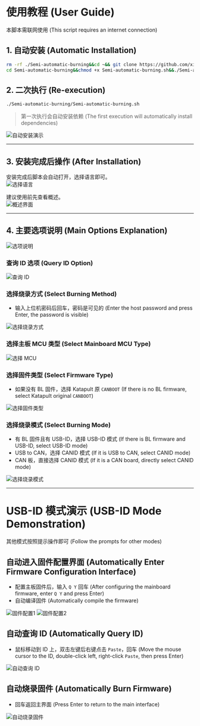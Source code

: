 # 使用教程 (User Guide)

本脚本需联网使用 (This script requires an internet connection)

## 1. 自动安装 (Automatic Installation)

```bash
rm -rf ./Semi-automatic-burning&&cd ~&& git clone https://github.com/xishangyue/Semi-automatic-burning.git
cd Semi-automatic-burning&&chmod +x Semi-automatic-burning.sh&&./Semi-automatic-burning.sh
```

## 2. 二次执行 (Re-execution)

```bash
./Semi-automatic-burning/Semi-automatic-burning.sh
```
> 第一次执行会自动安装依赖 (The first execution will automatically install dependencies)

![自动安装演示](./semi-automatic-burning/img/flash0.webp)

---

## 3. 安装完成后操作 (After Installation)

安装完成后脚本会自动打开，选择语言即可。  
![选择语言](./semi-automatic-burning/img/flash1.webp)

建议使用前先查看概述。  
![概述界面](./semi-automatic-burning/img/flash2.webp)

---

## 4. 主要选项说明 (Main Options Explanation)

![选项说明](./semi-automatic-burning/img/flash3.webp)

### 查询 ID 选项 (Query ID Option)

![查询 ID](./semi-automatic-burning/img/flash4.webp)

### 选择烧录方式 (Select Burning Method)

- 输入上位机密码后回车，密码是可见的 (Enter the host password and press Enter, the password is visible)

![选择烧录方式](./semi-automatic-burning/img/flash5.webp)

### 选择主板 MCU 类型 (Select Mainboard MCU Type)

![选择 MCU](./semi-automatic-burning/img/flash6.webp)

### 选择固件类型 (Select Firmware Type)

- 如果没有 BL 固件，选择 Katapult 原 `CANBOOT` (If there is no BL firmware, select Katapult original `CANBOOT`)

![选择固件类型](./semi-automatic-burning/img/flash7.webp)

### 选择烧录模式 (Select Burning Mode)

- 有 BL 固件且有 USB-ID，选择 USB-ID 模式 (If there is BL firmware and USB-ID, select USB-ID mode)
- USB to CAN，选择 CANID 模式 (If it is USB to CAN, select CANID mode)
- CAN 板，直接选择 CANID 模式 (If it is a CAN board, directly select CANID mode)

![选择烧录模式](./semi-automatic-burning/img/flash8.webp)

---

# USB-ID 模式演示 (USB-ID Mode Demonstration)

其他模式按照提示操作即可 (Follow the prompts for other modes)

## 自动进入固件配置界面 (Automatically Enter Firmware Configuration Interface)

- 配置主板固件后，输入 `Q Y` 回车 (After configuring the mainboard firmware, enter `Q Y` and press Enter)
- 自动编译固件 (Automatically compile the firmware)

![固件配置1](./semi-automatic-burning/img/flash9.webp)
![固件配置2](./semi-automatic-burning/img/flash10.webp)

## 自动查询 ID (Automatically Query ID)

- 鼠标移动到 ID 上，双击左键后右键点击 `Paste`，回车 (Move the mouse cursor to the ID, double-click left, right-click `Paste`, then press Enter)

![自动查询 ID](./semi-automatic-burning/img/flash11.webp)

## 自动烧录固件 (Automatically Burn Firmware)

- 回车返回主界面 (Press Enter to return to the main interface)

![自动烧录固件](./semi-automatic-burning/img/flash12.webp)
